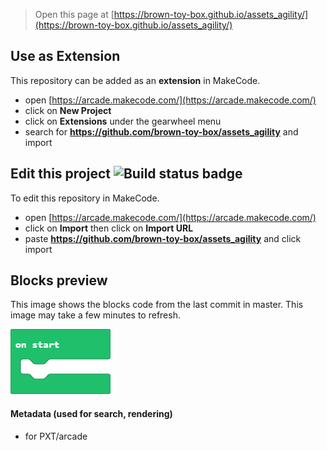 
> Open this page at [https://brown-toy-box.github.io/assets_agility/](https://brown-toy-box.github.io/assets_agility/)

## Use as Extension

This repository can be added as an **extension** in MakeCode.

* open [https://arcade.makecode.com/](https://arcade.makecode.com/)
* click on **New Project**
* click on **Extensions** under the gearwheel menu
* search for **https://github.com/brown-toy-box/assets_agility** and import

## Edit this project ![Build status badge](https://github.com/brown-toy-box/assets_agility/workflows/MakeCode/badge.svg)

To edit this repository in MakeCode.

* open [https://arcade.makecode.com/](https://arcade.makecode.com/)
* click on **Import** then click on **Import URL**
* paste **https://github.com/brown-toy-box/assets_agility** and click import

## Blocks preview

This image shows the blocks code from the last commit in master.
This image may take a few minutes to refresh.

![A rendered view of the blocks](https://github.com/brown-toy-box/assets_agility/raw/master/.github/makecode/blocks.png)

#### Metadata (used for search, rendering)

* for PXT/arcade
<script src="https://makecode.com/gh-pages-embed.js"></script><script>makeCodeRender("{{ site.makecode.home_url }}", "{{ site.github.owner_name }}/{{ site.github.repository_name }}");</script>
